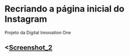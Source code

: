 # Recriando a página inicial do Instagram

Projeto da Digital Innovation One

## <[Screenshot_2](https://user-images.githubusercontent.com/68874188/123499741-45de9280-d60f-11eb-8c37-7ca59528150c.jpg)
